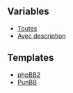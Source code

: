 ## Variables

* [Toutes](https://github.com/Etana/template.list/blob/master/variables.md#readme)
* [Avec description](https://github.com/Etana/template.list/blob/master/variables_avec_description.md#readme)
## Templates

* [phpBB2](https://github.com/Etana/template.list/tree/master/tpl/var/subsilver#readme)
* [PunBB](https://github.com/Etana/template.list/tree/master/tpl/var/punbb#readme)
